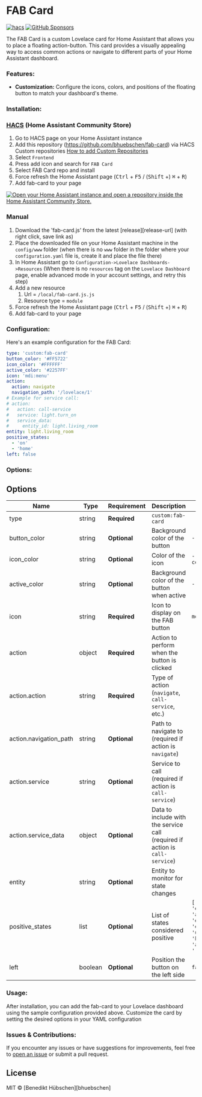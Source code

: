 # FAB Card

[![hacs][hacs-image]][hacs-url]
[![GitHub Sponsors][gh-sponsors-image]][gh-sponsors-url]

The FAB Card is a custom Lovelace card for Home Assistant that allows you to place a floating action-button. This card provides a visually appealing way to access common actions or navigate to different parts of your Home Assistant dashboard.

### Features:
- **Customization:** Configure the icons, colors, and positions of the floating button to match your dashboard's theme.

### Installation:

### [HACS](hacs) (Home Assistant Community Store)

1. Go to HACS page on your Home Assistant instance
1. Add this repository (https://github.com/bhuebschen/fab-card) via HACS Custom repositories [How to add Custom Repositories](https://hacs.xyz/docs/faq/custom_repositories/)
1. Select `Frontend`
1. Press add icon and search for `FAB Card`
1. Select FAB Card repo and install
1. Force refresh the Home Assistant page (<kbd>Ctrl</kbd> + <kbd>F5</kbd> / (<kbd>Shift</kbd> +) <kbd>⌘</kbd> + <kbd>R</kbd>)
1. Add fab-card to your page

[![Open your Home Assistant instance and open a repository inside the Home Assistant Community Store.](https://my.home-assistant.io/badges/hacs_repository.svg)](https://my.home-assistant.io/redirect/hacs_repository/?owner=bhuebschen&repository=fab-card&category=plugin)

### Manual

1. Download the 'fab-card.js' from the latest [release][release-url] (with right click, save link as)
1. Place the downloaded file on your Home Assistant machine in the `config/www` folder (when there is no `www` folder in the folder where your `configuration.yaml` file is, create it and place the file there)
1. In Home Assistant go to `Configuration->Lovelace Dashboards->Resources` (When there is no `resources` tag on the `Lovelace Dashboard` page, enable advanced mode in your account settings, and retry this step)
1. Add a new resource
   1. Url = `/local/fab-card.js.js`
   1. Resource type = `module`
1. Force refresh the Home Assistant page (<kbd>Ctrl</kbd> + <kbd>F5</kbd> / (<kbd>Shift</kbd> +) <kbd>⌘</kbd> + <kbd>R</kbd>)
1. Add fab-card to your page

### Configuration:
Here's an example configuration for the FAB Card:

```yaml
type: 'custom:fab-card'
button_color: '#FF5722'
icon_color: '#FFFFFF'
active_color: '#2257FF'
icon: 'mdi:menu'
action:
  action: navigate
  navigation_path: '/lovelace/1'
# Example for service call:
# action:
#   action: call-service
#   service: light.turn_on
#   service_data:
#     entity_id: light.living_room
entity: light.living_room
positive_states:
  - 'on'
  - 'home'
left: false
```
### Options:

## Options

| Name             | Type     | Requirement  | Description                                                   | Default             |
|------------------|----------|--------------|---------------------------------------------------------------|---------------------|
| type             | string   | **Required** | `custom:fab-card`                                              |                     |
| button_color     | string   | **Optional** | Background color of the button                                 | `--primary-color`   |
| icon_color       | string   | **Optional** | Color of the icon                                              | `--text-primary-color` |
| active_color     | string   | **Optional** | Background color of the button when active                     | `--accent-color`    |
| icon             | string   | **Required** | Icon to display on the FAB button                              | `mdi:menu`          |
| action           | object   | **Required** | Action to perform when the button is clicked                   |                     |
| action.action    | string   | **Required** | Type of action (`navigate`, `call-service`, etc.)              |                     |
| action.navigation_path | string | **Optional** | Path to navigate to (required if action is `navigate`)         |                     |
| action.service   | string   | **Optional** | Service to call (required if action is `call-service`)         |                     |
| action.service_data | object | **Optional** | Data to include with the service call (required if action is `call-service`) |                     |
| entity           | string   | **Optional** | Entity to monitor for state changes                            |                     |
| positive_states  | list     | **Optional** | List of states considered positive                             | `['true', 'on', 'open', 'active', 'detected', 'occupied', 'unlocked', 'home', 'above_horizon', 'ready']` |
| left             | boolean  | **Optional** | Position the button on the left side                           | `false`             |

### Usage:
After installation, you can add the fab-card to your Lovelace dashboard using the sample configuration provided above. Customize the card by setting the desired options in your YAML configuration

### Issues & Contributions:
If you encounter any issues or have suggestions for improvements, feel free to [open an issue](https://github.com/bhuebschen/fab-card/issues) or submit a pull request.

## License

MIT © [Benedikt Hübschen][bhuebschen]

<!-- Badges -->

[hacs-url]: https://github.com/hacs/integration
[hacs-image]: https://img.shields.io/badge/hacs-custom-orange.svg?style=flat-square
[gh-sponsors-url]: https://github.com/sponsors/bhuebschen
[gh-sponsors-image]: https://img.shields.io/github/sponsors/bhuebschen?style=flat-square

<!-- References -->

[home-assistant]: https://www.home-assistant.io/
[hacs]: https://hacs.xyz
[latest-release]: https://github.com/bhuebschen/fab-card/releases/latest
[ha-scripts]: https://www.home-assistant.io/docs/scripts/
[edit-readme]: https://github.com/bhuebschen/fab-card/edit/master/README.md
